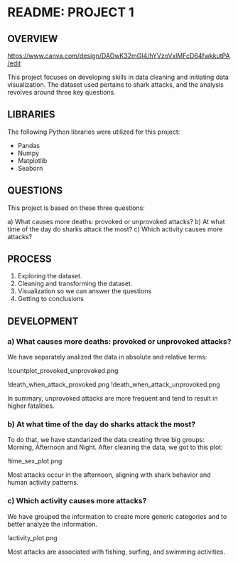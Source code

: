 # README: PROJECT 1

## OVERVIEW

https://www.canva.com/design/DADwK32mGI4/hYVzoVxlMFcD64fwkkutPA/edit

This project focuses on developing skills in data cleaning and initiating data visualization. The dataset used pertains to shark attacks, and the analysis revolves around three key questions.

## LIBRARIES

The following Python libraries were utilized for this project:

* Pandas
* Numpy 
* Matplotlib
* Seaborn 

## QUESTIONS

This project is based on these three questions: 

a) What causes more deaths: provoked or unprovoked attacks?
b) At what time of the day do sharks attack the most?
c) Which activity causes more attacks?

## PROCESS

1) Exploring the dataset.
2) Cleaning and transforming the dataset.
3) Visualization so we can answer the questions
4) Getting to conclusions

## DEVELOPMENT

### a) What causes more deaths: provoked or unprovoked attacks?

We have separately analized the data in absolute and relative terms:

!countplot_provoked_unprovoked.png

!death_when_attack_provoked.png
!death_when_attack_unprovoked.png

In summary, unprovoked attacks are more frequent and tend to result in higher fatalities.

### b) At what time of the day do sharks attack the most?

To do that, we have standarized the data creating three big groups: Morning, Afternoon and Night. After cleaning the data, we got to this plot:

!time_sex_plot.png

Most attacks occur in the afternoon, aligning with shark behavior and human activity patterns.

### c) Which activity causes more attacks?

We have grouped the information to create more generic categories and to better analyze the information.

!activity_plot.png

Most attacks are associated with fishing, surfing, and swimming activities.